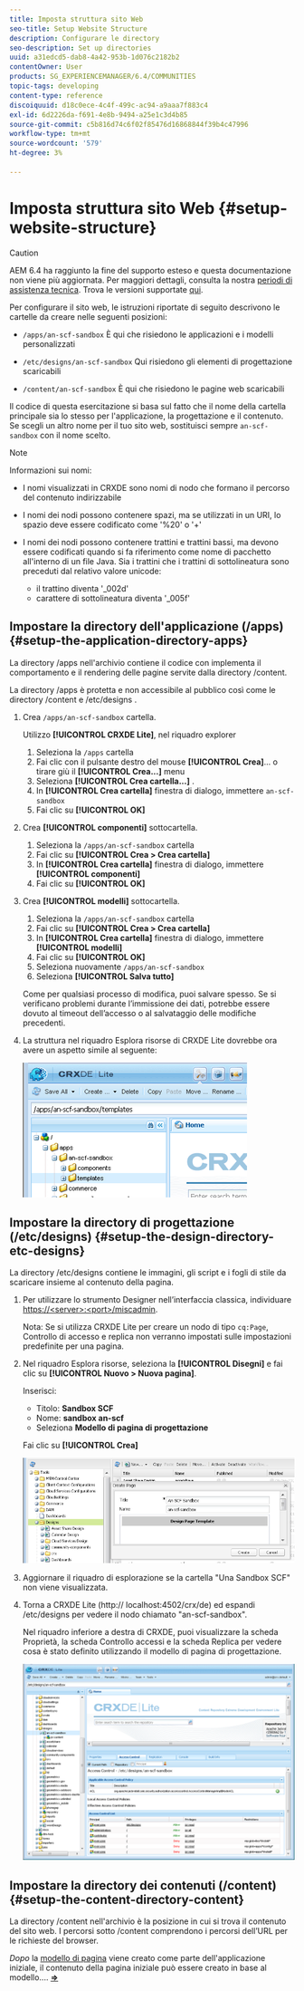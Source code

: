 ```yaml
---
title: Imposta struttura sito Web
seo-title: Setup Website Structure
description: Configurare le directory
seo-description: Set up directories
uuid: a31edcd5-dab8-4a42-953b-1d076c2182b2
contentOwner: User
products: SG_EXPERIENCEMANAGER/6.4/COMMUNITIES
topic-tags: developing
content-type: reference
discoiquuid: d18c0ece-4c4f-499c-ac94-a9aaa7f883c4
exl-id: 6d2226da-f691-4e8b-9494-a25e1c3d4b85
source-git-commit: c5b816d74c6f02f85476d16868844f39b4c47996
workflow-type: tm+mt
source-wordcount: '579'
ht-degree: 3%

---
```


# Imposta struttura sito Web {#setup-website-structure}

>[!CAUTION]
>
>AEM 6.4 ha raggiunto la fine del supporto esteso e questa documentazione non viene più aggiornata. Per maggiori dettagli, consulta la nostra [periodi di assistenza tecnica](https://helpx.adobe.com/it/support/programs/eol-matrix.html). Trova le versioni supportate [qui](https://experienceleague.adobe.com/docs/).

Per configurare il sito web, le istruzioni riportate di seguito descrivono le cartelle da creare nelle seguenti posizioni:

* `/apps/an-scf-sandbox`
È qui che risiedono le applicazioni e i modelli personalizzati

* `/etc/designs/an-scf-sandbox`
Qui risiedono gli elementi di progettazione scaricabili

* `/content/an-scf-sandbox`
È qui che risiedono le pagine web scaricabili

Il codice di questa esercitazione si basa sul fatto che il nome della cartella principale sia lo stesso per l&#39;applicazione, la progettazione e il contenuto. Se scegli un altro nome per il tuo sito web, sostituisci sempre `an-scf-sandbox` con il nome scelto.

>[!NOTE]
>
>Informazioni sui nomi:
>
>* I nomi visualizzati in CRXDE sono nomi di nodo che formano il percorso del contenuto indirizzabile
>* I nomi dei nodi possono contenere spazi, ma se utilizzati in un URI, lo spazio deve essere codificato come &#39;%20&#39; o &#39;+&#39;
>* I nomi dei nodi possono contenere trattini e trattini bassi, ma devono essere codificati quando si fa riferimento come nome di pacchetto all&#39;interno di un file Java. Sia i trattini che i trattini di sottolineatura sono preceduti dal relativo valore unicode:
   >
   >   * il trattino diventa &#39;_002d&#39;
   >   * carattere di sottolineatura diventa &#39;_005f&#39;


## Impostare la directory dell&#39;applicazione (/apps) {#setup-the-application-directory-apps}

La directory /apps nell&#39;archivio contiene il codice con implementa il comportamento e il rendering delle pagine servite dalla directory /content.

La directory /apps è protetta e non accessibile al pubblico così come le directory /content e /etc/designs .

1. Crea `/apps/an-scf-sandbox` cartella.

   Utilizzo **[!UICONTROL CRXDE Lite]**, nel riquadro explorer

   1. Seleziona la `/apps` cartella
   1. Fai clic con il pulsante destro del mouse **[!UICONTROL Crea]**... o tirare giù il **[!UICONTROL Crea...]** menu
   1. Seleziona **[!UICONTROL Crea cartella...]** .
   1. In **[!UICONTROL Crea cartella]** finestra di dialogo, immettere `an-scf-sandbox`
   1. Fai clic su **[!UICONTROL OK]**

1. Crea **[!UICONTROL componenti]** sottocartella.

   1. Seleziona la `/apps/an-scf-sandbox` cartella
   1. Fai clic su **[!UICONTROL Crea > Crea cartella]**
   1. In **[!UICONTROL Crea cartella]** finestra di dialogo, immettere **[!UICONTROL componenti]**
   1. Fai clic su **[!UICONTROL OK]**

1. Crea **[!UICONTROL modelli]** sottocartella.

   1. Seleziona la `/apps/an-scf-sandbox` cartella
   1. Fai clic su **[!UICONTROL Crea > Crea cartella]**
   1. In **[!UICONTROL Crea cartella]** finestra di dialogo, immettere **[!UICONTROL modelli]**
   1. Fai clic su **[!UICONTROL OK]**
   1. Seleziona nuovamente `/apps/an-scf-sandbox`
   1. Seleziona **[!UICONTROL Salva tutto]**

   Come per qualsiasi processo di modifica, puoi salvare spesso. Se si verificano problemi durante l’immissione dei dati, potrebbe essere dovuto al timeout dell’accesso o al salvataggio delle modifiche precedenti.

1. La struttura nel riquadro Esplora risorse di CRXDE Lite dovrebbe ora avere un aspetto simile al seguente:

   ![chlimage_1-44](assets/chlimage_1-44.png)

## Impostare la directory di progettazione (/etc/designs) {#setup-the-design-directory-etc-designs}

La directory /etc/designs contiene le immagini, gli script e i fogli di stile da scaricare insieme al contenuto della pagina.

1. Per utilizzare lo strumento Designer nell’interfaccia classica, individuare [https://&lt;server>:&lt;port>/miscadmin](http://localhost:4502/miscadmin).

   Nota: Se si utilizza CRXDE Lite per creare un nodo di tipo `cq:Page`, Controllo di accesso e replica non verranno impostati sulle impostazioni predefinite per una pagina.

1. Nel riquadro Esplora risorse, seleziona la **[!UICONTROL Disegni]** e fai clic su **[!UICONTROL Nuovo > Nuova pagina]**.

   Inserisci:

   * Titolo: **Sandbox SCF**
   * Nome: **sandbox an-scf**
   * Seleziona **Modello di pagina di progettazione**

   Fai clic su **[!UICONTROL Crea]**

   ![chlimage_1-45](assets/chlimage_1-45.png)

1. Aggiornare il riquadro di esplorazione se la cartella &quot;Una Sandbox SCF&quot; non viene visualizzata.

1. Torna a CRXDE Lite (http:// localhost:4502/crx/de) ed espandi /etc/designs per vedere il nodo chiamato &quot;an-scf-sandbox&quot;.

   Nel riquadro inferiore a destra di CRXDE, puoi visualizzare la scheda Proprietà, la scheda Controllo accessi e la scheda Replica per vedere cosa è stato definito utilizzando il modello di pagina di progettazione.

   ![chlimage_1-46](assets/chlimage_1-46.png)

## Impostare la directory dei contenuti (/content) {#setup-the-content-directory-content}

La directory /content nell&#39;archivio è la posizione in cui si trova il contenuto del sito web. I percorsi sotto /content comprendono i percorsi dell’URL per le richieste del browser.

*Dopo* la [modello di pagina](initial-app.md#createthepagetemplate) viene creato come parte dell&#39;applicazione iniziale, il contenuto della pagina iniziale può essere creato in base al modello.... [**⇒**](initial-app.md)
